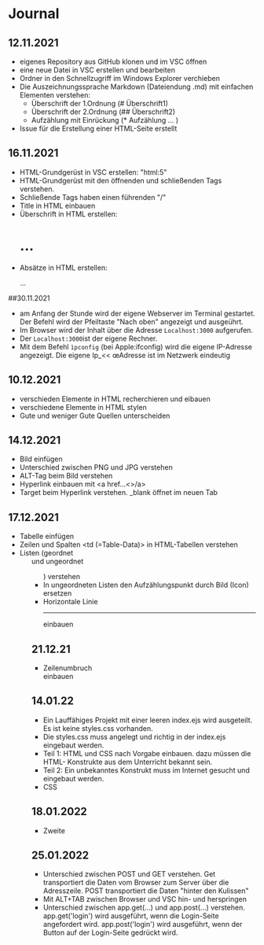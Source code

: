 # Journal

## 12.11.2021
* eigenes Repository aus GitHub klonen und im VSC öffnen
* eine neue Datei in VSC erstellen und bearbeiten
* Ordner in den Schnellzugriff im Windows Explorer verchieben
* Die Auszeichnungssprache Markdown (Dateiendung .md) mit einfachen Elementen verstehen:
    * Überschrift der 1.Ordnung (# Überschrift1)
    * Überschrift der 2.Ordnung (## Überschrift2)
    * Aufzählung mit Einrückung (* Aufzählung ... )
* Issue für die Erstellung einer HTML-Seite erstellt


## 16.11.2021
* HTML-Grundgerüst in VSC erstellen: "html:5"
* HTML-Grundgerüst mit den öffnenden und schließenden Tags verstehen.
* Schließende Tags haben einen führenden "/"
* Title in HTML einbauen
* Überschrift in HTML erstellen: <h1>...</h1>
* Absätze in HTML erstellen: <p>...</p>

##30.11.2021
* am Anfang der Stunde wird der eigene Webserver im Terminal gestartet. Der Befehl wird der Pfeiltaste "Nach oben" angezeigt und ausgeührt.
* Im Browser wird der Inhalt über die Adresse ```Localhost:3000``` aufgerufen.
* Der ```Localhost:3000```ist der eigene Rechner.
* Mit dem Befehl ```ìpconfig``` (bei Apple:ifconfig) wird die eigene IP-Adresse angezeigt. Die eigene Ip_<< œAdresse ist im Netzwerk eindeutig 


## 10.12.2021
* verschieden Elemente in HTML recherchieren und eibauen 
* verschiedene Elemente in HTML stylen
* Gute und weniger Gute Quellen unterscheiden 

## 14.12.2021
* Bild einfügen 
* Unterschied zwischen PNG und JPG verstehen 
* ALT-Tag beim Bild verstehen 
* Hyperlink einbauen mit <a href...<>/a>
* Target beim Hyperlink verstehen. _blank öffnet im neuen Tab 

## 17.12.2021
* Tabelle einfügen 
* Zeilen <tr> und Spalten <td (=Table-Data)> in HTML-Tabellen verstehen 
* Listen (geordnet <ol> und ungeordnet <ul>) verstehen 
* In ungeordneten Listen den Aufzählungspunkt durch Bild (Icon) ersetzen 
* Horizontale Linie <hr> einbauen 

## 21.12.21
* Zeilenumbruch <br> einbauen 



## 14.01.22
* Ein Lauffähiges Projekt mit einer leeren index.ejs wird ausgeteilt. Es ist keine styles.css vorhanden.
* Die styles.css muss angelegt und richtig in der index.ejs eingebaut werden.
* Teil 1: HTML und CSS nach Vorgabe einbauen. dazu müssen die HTML- Konstrukte aus dem Unterricht bekannt sein.
* Teil 2: Ein unbekanntes Konstrukt muss im Internet gesucht und eingebaut werden. 
* CSS 


## 18.01.2022
* Zweite



## 25.01.2022
* Unterschied zwischen POST und GET verstehen. Get transportiert die Daten vom Browser zum Server über die Adresszeile. POST transportiert die Daten "hinter den Kulissen" 
* Mit ALT+TAB zwischen Browser und VSC hin- und herspringen 
* Unterschied zwischen app.get(...) und app.post(...) verstehen. app.get('login') wird ausgeführt, wenn  die Login-Seite angefordert wird. app.post('login') wird ausgeführt, wenn der Button auf der Login-Seite gedrückt wird. 
